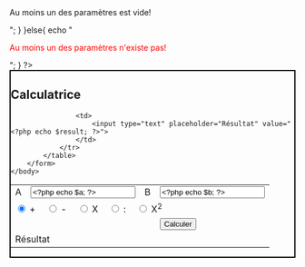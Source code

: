 <!DOCTYPE html>
<html>
    <head>
        <title>Calculatrice</title>
    </head>
    <body>
        <?php
            $result=0;
            $a="";
            $b="";
            if(isset($_POST['a']) AND isset($_POST['b']) AND isset($_POST['operation'])){
                if(!empty($_POST['a']) AND !empty($_POST['b'])){
                    $a=$_POST['a'];
                    $b=$_POST['b'];
                    $o=$_POST['operation'];
                    if($o=="addition"){
                        $result=$a+$b;
                    } else if($o=="soustrat"){
                        $result=$a-$b;
                    } else if($o=="multi"){
                        $result=$a*$b;
                    } else if($o=="division"){
                        if($b!=0)
                            $result=$a/$b;
                        else
                            $result="Impossible";
                    } else if($o=="carre"){
                        $result=$a*$a;
                    }
                }else{
                    echo "<p style='color:red;'>Au moins un des paramètres est vide!</p>";
                }
            }else{
                echo "<p style='color:red;'>Au moins un des paramètres n'existe pas!</p>";
            }
        ?>
        <form method="POST" action="" style="border: 2px solid black;">
            <h2>Calculatrice</h2>
            <table>
                <tr>
                    <td>A</td>
                    <td>
                        <input type="text" name="a"  value="<?php echo $a; ?>" placeholder="Taper le 1er nombre">
                    </td><td>B</td>
                    <td>
                        <input type="text" name="b"  value="<?php echo $b; ?>" placeholder="Taper le 2ème nombre">
                    </td>
                </tr>
                <tr>
                    <td colspan="4">
                        <input type="radio" checked="checked" name="operation" value="addition"> +
                        <input type="radio" name="operation" value="soustrat" style="margin-left: 20px;"> -
                        <input type="radio" name="operation" value="multi" style="margin-left: 20px;"> X
                        <input type="radio" name="operation" value="division" style="margin-left: 20px;"> :
                        <input type="radio" name="operation" value="carre" style="margin-left: 20px;"> X<sup>2</sup>
                    </td>
                </tr>
                <tr>
                    <td></td>
                    <td></td><td></td>
                    <td>
                        <input type="submit" value="Calculer">
                    </td>
                </tr>
                <tr>
                    <td colspan="3">Résultat</td>
                    
                    <td>
                        <input type="text" placeholder="Résultat" value="<?php echo $result; ?>">
                    </td>
                </tr>
            </table>
        </form>
    </body>
</html>

